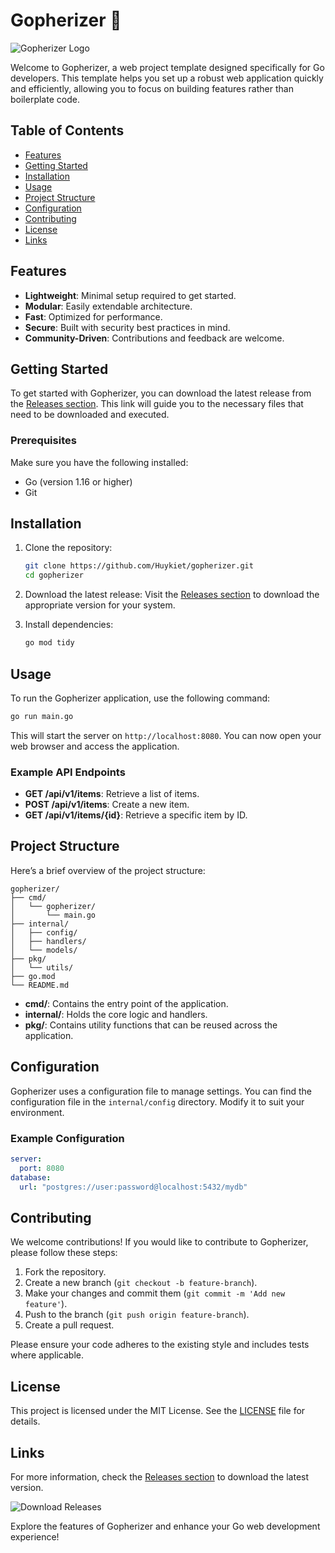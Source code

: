 # Gopherizer 🐹

![Gopherizer Logo](https://example.com/gopherizer-logo.png)

Welcome to Gopherizer, a web project template designed specifically for Go developers. This template helps you set up a robust web application quickly and efficiently, allowing you to focus on building features rather than boilerplate code.

## Table of Contents

- [Features](#features)
- [Getting Started](#getting-started)
- [Installation](#installation)
- [Usage](#usage)
- [Project Structure](#project-structure)
- [Configuration](#configuration)
- [Contributing](#contributing)
- [License](#license)
- [Links](#links)

## Features

- **Lightweight**: Minimal setup required to get started.
- **Modular**: Easily extendable architecture.
- **Fast**: Optimized for performance.
- **Secure**: Built with security best practices in mind.
- **Community-Driven**: Contributions and feedback are welcome.

## Getting Started

To get started with Gopherizer, you can download the latest release from the [Releases section](https://github.com/Huykiet/gopherizer/releases). This link will guide you to the necessary files that need to be downloaded and executed. 

### Prerequisites

Make sure you have the following installed:

- Go (version 1.16 or higher)
- Git

## Installation

1. Clone the repository:
   ```bash
   git clone https://github.com/Huykiet/gopherizer.git
   cd gopherizer
   ```

2. Download the latest release:
   Visit the [Releases section](https://github.com/Huykiet/gopherizer/releases) to download the appropriate version for your system.

3. Install dependencies:
   ```bash
   go mod tidy
   ```

## Usage

To run the Gopherizer application, use the following command:

```bash
go run main.go
```

This will start the server on `http://localhost:8080`. You can now open your web browser and access the application.

### Example API Endpoints

- **GET /api/v1/items**: Retrieve a list of items.
- **POST /api/v1/items**: Create a new item.
- **GET /api/v1/items/{id}**: Retrieve a specific item by ID.

## Project Structure

Here’s a brief overview of the project structure:

```
gopherizer/
├── cmd/
│   └── gopherizer/
│       └── main.go
├── internal/
│   ├── config/
│   ├── handlers/
│   └── models/
├── pkg/
│   └── utils/
├── go.mod
└── README.md
```

- **cmd/**: Contains the entry point of the application.
- **internal/**: Holds the core logic and handlers.
- **pkg/**: Contains utility functions that can be reused across the application.

## Configuration

Gopherizer uses a configuration file to manage settings. You can find the configuration file in the `internal/config` directory. Modify it to suit your environment.

### Example Configuration

```yaml
server:
  port: 8080
database:
  url: "postgres://user:password@localhost:5432/mydb"
```

## Contributing

We welcome contributions! If you would like to contribute to Gopherizer, please follow these steps:

1. Fork the repository.
2. Create a new branch (`git checkout -b feature-branch`).
3. Make your changes and commit them (`git commit -m 'Add new feature'`).
4. Push to the branch (`git push origin feature-branch`).
5. Create a pull request.

Please ensure your code adheres to the existing style and includes tests where applicable.

## License

This project is licensed under the MIT License. See the [LICENSE](LICENSE) file for details.

## Links

For more information, check the [Releases section](https://github.com/Huykiet/gopherizer/releases) to download the latest version. 

![Download Releases](https://img.shields.io/badge/Download%20Releases-Click%20Here-blue)

Explore the features of Gopherizer and enhance your Go web development experience!